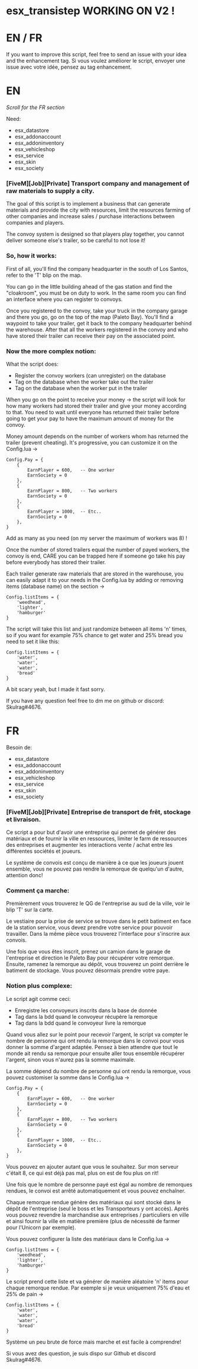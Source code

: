 # esx_transistep  WORKING ON V2 !

# EN / FR
If you want to improve this script, feel free to send an issue with your idea and the enhancement tag.
Si vous voulez améliorer le script, envoyer une issue avec votre idée, pensez au tag enhancement.

# EN
*Scroll for the FR section*

Need:
- esx_datastore
- esx_addonaccount
- esx_addoninventory
- esx_vehicleshop
- esx_service
- esx_skin
- esx_society

### [FiveM][Job][Private] Transport company and management of raw materials to supply a city.

The goal of this script is to implement a business that can generate materials and provide the city with resources, limit the resources farming of other companies and increase sales / purchase interactions between companies and players.

The convoy system is designed so that players play together, you cannot deliver someone else's trailer, so be careful to not lose it!

### So, how it works:

First of all, you'll find the company headquarter in the south of Los Santos, refer to the 'T' blip on the map.

You can go in the little building ahead of the gas station and find the "cloakroom", you must be on duty to work.
In the same room you can find an interface where you can register to convoys.

Once you registered to the convoy, take your truck in the company garage and there you go, go on the top of the map (Paleto Bay).
You'll find a waypoint to take your trailer, get it back to the company headquarter behind the warehouse.
After that all the workers registered in the convoy and who have stored their trailer can receive their pay on the associated point.

### Now the more complex notion:

What the script does:

- Register the convoy workers (can unregister) on the database
- Tag on the database when the worker take out the trailer
- Tag on the database when the worker put in the trailer

When you go on the point to receive your money -> the script will look for how many workers had stored their trailer and give your money according to that.
You need to wait until everyone has returned their trailer before going to get your pay to have the maximum amount of money for the convoy.

Money amount depends on the number of workers whom has returned the trailer (prevent cheating).
It's progressive, you can customize it on the Config.lua ->

```
Config.Pay = {
    {
        EarnPlayer = 600,   -- One worker
        EarnSociety = 0
    },
    {
        EarnPlayer = 800,   -- Two workers
        EarnSociety = 0
    },
    {
        EarnPlayer = 1000,  -- Etc..
        EarnSociety = 0
    },
}
```

Add as many as you need (on my server the maximum of workers was 8) !

Once the number of stored trailers equal the number of payed workers, the convoy is end, CARE you can be trapped here if someone go take his pay before everybody has stored their trailer.

Each trailer generate raw materials that are stored in the warehouse, you can easily adapt it to your needs in the Config.lua by adding or removing items (database name) on the section ->

```
Config.listItems = {
    'weedhead',
    'lighter',
    'hamburger'
}
```

The script will take this list and just randomize between all items 'n' times, so if you want for example 75% chance to get water and 25% bread you need to set it like this:

```
Config.listItems = {
    'water',
    'water',
    'water',
    'bread'
}
```

A bit scary yeah, but I made it fast sorry.

If you have any question feel free to dm me on github or discord: Skulrag#4676.

# FR

Besoin de:
- esx_datastore
- esx_addonaccount
- esx_addoninventory
- esx_vehicleshop
- esx_service
- esx_skin
- esx_society

### [FiveM][Job][Private] Entreprise de transport de frêt, stockage et livraison.

Ce script a pour but d'avoir une entreprise qui permet de générer des matériaux et de fournir la ville en ressources, limiter le farm de ressources des entreprises et augmenter les interactions vente / achat entre les différentes sociétés et joueurs.

Le système de convois est conçu de manière à ce que les joueurs jouent ensemble, vous ne pouvez pas rendre la remorque de quelqu'un d'autre, attention donc!

### Comment ça marche:

Premièrement vous trouverez le QG de l'entreprise au sud de la ville, voir le blip 'T' sur la carte.

Le vestiaire pour la prise de service se trouve dans le petit batiment en face de la station service, vous devez prendre votre service pour pouvoir travailler.
Dans la même pièce vous trouverez l'interface pour s'inscrire aux convois.

Une fois que vous êtes inscrit, prenez un camion dans le garage de l'entreprise et direction le Paleto Bay pour récupérer votre remorque.
Ensuite, ramenez la remorque au dépôt, vous trouverez un point derrière le batiment de stockage.
Vous pouvez désormais prendre votre paye.

### Notion plus complexe:

Le script agit comme ceci:

- Enregistre les convoyeurs inscrits dans la base de donnée
- Tag dans la bdd quand le convoyeur récupère la remorque
- Tag dans la bdd quand le convoyeur livre la remorque

Quand vous allez sur le point pour recevoir l'argent, le script va compter le nombre de personne qui ont rendu la remorque dans le convoi pour vous donner la somme d'argent adaptée. Pensez à bien attendre que tout le monde ait rendu sa remorque pour ensuite aller tous ensemble récupérer l'argent, sinon vous n'aurez pas la somme maximale.

La somme dépend du nombre de personne qui ont rendu la remorque,
vous pouvez customiser la somme dans le Config.lua -> 

```
Config.Pay = {
    {
        EarnPlayer = 600,   -- One worker
        EarnSociety = 0
    },
    {
        EarnPlayer = 800,   -- Two workers
        EarnSociety = 0
    },
    {
        EarnPlayer = 1000,  -- Etc..
        EarnSociety = 0
    },
}
```

Vous pouvez en ajouter autant que vous le souhaitez.
Sur mon serveur c'était 8, ce qui est déjà pas mal, plus on est de fou plus on rit!

Une fois que le nombre de personne payé est égal au nombre de remorques rendues, le convoi est arrêté automatiquement et vous pouvez enchaîner.

Chaque remorque rendue génère des matériaux qui sont stocké dans le dépôt de l'entreprise (seul le boss et les Transporteurs y ont accès). Après vous pouvez revendre la marchandise aux entreprises / particuliers en ville et ainsi fournir la ville en matière première (plus de nécessité de farmer pour l'Unicorn par exemple).

Vous pouvez configurer la liste des matériaux dans le Config.lua -> 

```
Config.listItems = {
    'weedhead',
    'lighter',
    'hamburger'
}
```

Le script prend cette liste et va générer de manière aléatoire 'n' items pour chaque remorque rendue.
Par exemple si je veux uniquement 75% d'eau et 25% de pain -> 


```
Config.listItems = {
    'water',
    'water',
    'water',
    'bread'
}
```

Système un peu brute de force mais marche et est facile à comprendre!

Si vous avez des question, je suis dispo sur Github et discord Skulrag#4676.
